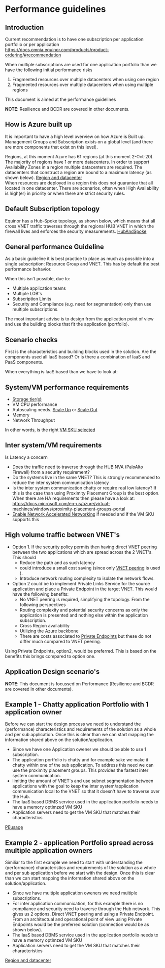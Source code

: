 # Performance guidelines
 	


## Introduction

Current recommendation is to have one subscription per application portfolio or per application
https://docs.omnia.equinor.com/products/product-ordering/#recommendation
 
When multiple subscriptions are used for one application portfolio than we have the following initial performance risks
1.	Fragmented resources over multiple datacenters when using one region
2.	Fragmented resources over multiple datacenters when using multiple regions

This document is aimed at the performance guidelines

**NOTE**: Resilience and BCDR are covered in other documents.

## How is Azure built up

It is important to have a high level overview on how Azure is Built up. Management Groups and Subscription exists on a global level (and there are more components that exist on this level).

Regions, at this moment Azure has 61 regions (at this moment 2-Oct-20). The majority of regions have 1 or more datacenters.
In order to support Availability Zones in a region multiple datacenters are required.
The datacenters that construct a region are bound to a maximum latency (as shown below).
[Region and datacenter](/img/tshirt.png)  
When resources are deployed in a region this does not guarantee that all located in one datacenter. There are scenarios, often when High Availability is high(er) in priority or when there are strict security rules.
 
## Default Subscription topology

Equinor has a Hub-Spoke topology, as shown below, which means that all cross VNET traffic traverses through the regional  HUB VNET in which the firewall lives and enforces the security measurements.
[HubAndSpoke](/img/hubspoke.png)  


## General performance Guideline

As a basic guideline it is best practice to place as much as possible into a single subscription; Resource Group and VNET. This has by default the best performance behavior. 

When this isn't possible, due to:
 * Multiple application teams
 * Multiple LOB's
 * Subscription Limits
 * Security and Compliance (e.g. need for segmentation)
only then use multiple subscriptions.

The most important advise is to design from the application point of view and use the building blocks that fit the application (portfolio).



## Scenario checks

First is the characteristics and building blocks used in the solution. Are the components used all IaaS based? Or is there a combination of IaaS and PaaS components.

When everything is IaaS based than we have to look at: 


## System/VM performance requirements 
 * [Storage tier(s)](https://docs.microsoft.com/en-us/azure/storage/)
 * VM CPU performance
 * Autoscaling needs. [Scale Up](https://docs.microsoft.com/en-us/azure/virtual-machine-scale-sets/virtual-machine-scale-sets-vertical-scale-reprovision) or [Scale Out](https://docs.microsoft.com/en-us/azure/virtual-machine-scale-sets/virtual-machine-scale-sets-autoscale-overview)
 * Memory
 * Network Throughput

In other words, is the right [VM SKU selected](https://docs.microsoft.com/en-us/azure/virtual-machines/sizes)



## Inter system/VM requirements

Is Latency a concern 
 * Does the traffic need to traverse through the HUB NVA (PaloAlto Firewall) from a security requirement?
 * Do the systems live in the same VNET? This is strongly recommended to reduce the inter system communication latency
 * Is the inter system communication chatty or require real low latency? If this is the case than using Proximity Placement Group is the best option. When there are HA requirements then please have a look at: https://docs.microsoft.com/en-us/azure/virtual-machines/windows/proximity-placement-groups-portal
 * [Enable Network Accelerated Networking](https://docs.microsoft.com/en-us/azure/virtual-network/create-vm-accelerated-networking-cli#limitations-and-constraints) if needed and if the VM SKU supports this



## High volume traffic between VNET's 

 *  Option 1. If the security policy permits then having direct VNET peering between the two applications which are spread across the 2 VNET's. This should
    *	Reduce the path and as such latency
    *	could introduce a small cost saving (since only [VNET peering](https://azure.microsoft.com/en-us/pricing/details/virtual-network/) is used  ).
    *	Introduce network routing complexity to isolate the network flows.
 * Option 2 could be to implement Private Links Service for the source application and place a Private Endpoint in the target VNET.  This would have the following benefits:
    *	No VNET peering is required, simplifying the topology. From the following perspectives
    *	Routing complexity and potential security concerns as only the application is presented and nothing else within the application subscription.
    *	Cross Region availability
    *	Utilizing the Azure backbone
    *	There are costs associated to [Private Endpoints](https://azure.microsoft.com/en-us/pricing/details/private-link/) but these do not differ much compared to VNET peering.

Using Private Endpoints, option2, would be preferred. This is based on the benefits this brings compared to option one.   




## Application Design scenario's

**NOTE**: This document is focussed on Performance (Resilience and BCDR are covered in other documents).

## Example 1 - Chatty application Portfolio with 1 application owner


Before we can start the design process we need to understand the (performance) characteristics and requirements of the solution as a whole and per sub application.
Once this is clear than we can start mapping the information shared above on the solution/application.

* Since we have one Application owener we should be able to use 1 subscription.
* The application portfolio is chatty and for example sake we make it chatty within one of the sub application. To address this need we can use the proximity placement groups. This provides the fastest inter system communication.
* limiting the amount of VNET's and use subnet segmentation between applications with the goal to keep the inter system/application communication local to the VNET so that it doesn't have to traverse over the Hub.
* The IaaS based DBMS service used in the application portfolio needs to have a memory optimzed VM SKU
* Application servers need to get the VM SKU that matches their characteristics

[PEusage](/img/PEusage.png)

## Example 2 - application Portfolio spread across multiple application owners


Similiar to the first example we need to start with understanding the (performance) characteristics and requirements of the solution as a whole and per sub application before we start with the design.
Once this is clear than we can start mapping the information shared above on the solution/application.

* Since we have multiple application oweners we need multiple subscriptions.
* For inter application communication, for this example there is no compliance and security need to traverse through the Hub network. This gives us 2 options. Direct VNET peering and using a Private Endpoint. From an architectual and operational point of view using Private Endpoints would be the preferred solution (connection would be as shown below). 
* The IaaS based DBMS service used in the application portfolio needs to have a memory optimzed VM SKU
* Application servers need to get the VM SKU that matches their characteristics

[Region and datacenter](/img/tshirt.png)
















